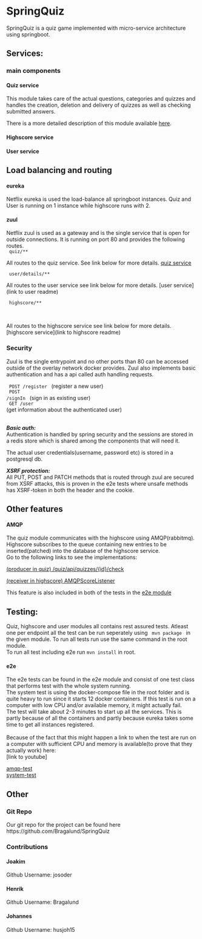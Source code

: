 # SpringQuiz # 
<p> <!-- description of the project --> 
SpringQuiz is a quiz game implemented with micro-service architecture using 
springboot.

</p>

## Services:  
### main components 
#### Quiz service 

<p>This module takes care of the actual questions, categories and quizzes and handles
the creation, deletion and delivery of quizzes as well as checking submitted answers.

There is a more detailed description of this module available 
[here](quiz/README.md).
</p>

#### Highscore service 
#### User service 

## Load balancing and routing ##
#### eureka 
<p>
Netflix eureka is used the load-balance all springboot instances. 
Quiz and User is running on 1 instance while highscore runs with 2.  
</p>

#### zuul 
<p>
Netflix zuul is used as a gateway and is the single service that is open for 
outside connections. It is running on port 80 and provides the following routes.
<br/>
<code> quiz/** </code> 
<br/>

All routes to the quiz service. See link below for more details. 
[quiz service](quiz/README.md)  


<code> user/details/** </code>
<br/>

All routes to the user service see link below for more details. 
[user service](link to user readme)

<code> highscore/** </code>

<br/>

All routes to the highscore service see link below for more details.
[highscore service](link to highscore readme)

</p>

### Security ###
<p>
Zuul is the single entrypoint and no other ports than 80 can be accessed outside of
the overlay network docker provides. Zuul also implements basic authentication and has 
a api called auth handling requests. <br/>

<code> POST /register </code> (register a new user) <br/>
<code> POST /signIn </code> (sign in as existing user) <br/>
<code> GET /user </code> (get information about the authenticated user) <br/>
<br/>

<i><b> Basic auth: </b></i> <br/>
Authentication is handled by spring security and the sessions 
are stored in a redis store which is shared among the components 
that will need it. 

The actual user credentials(username, password etc) is stored in a postgresql 
db.

<i><b> XSRF protection: </b></i> <br/>
All PUT, POST and PATCH methods that is routed through zuul are secured from XSRF 
attacks, this is proven in the e2e tests where unsafe methods has XSRF-token in both
the header and the cookie.

</p>

## Other features

#### AMQP ####
<p>
 The quiz module communicates with the highscore using AMQP(rabbitmq). Highscore subscribes to the
 queue containing new entries to be inserted(patched) into the database of the highscore service.
 
 <br/>
 Go to the following links to see the implementations: 
 <br/>
 
 [(producer in quiz) /quiz/api/quizzes/{id}/check](quiz/src/main/kotlin/no/group3/springQuiz/quiz/api/QuizController.kt) 
 
 [(receiver in highscore) AMQPScoreListener](highscore/src/main/kotlin/no/group3/springQuiz/highscore/AMQPScoreListener.kt)
 
 This feature is also included in both of the tests in the [e2e module](e2e/src/test/kotlin/no.group3.SpringQuiz.e2e)
 
 
</p>


## Testing: ##
<p>
Quiz, highscore and user modules all contains rest assured tests. Atleast one per endpoint
 all the test can be run seperately using <code> mvn package </code> in the given module.
 To run all tests run use the same command in the root module. 
 <br/>
 To run all test including e2e run <code>mvn install</code> in root.
</p>

#### e2e ####
<p>
The e2e tests can be found in the e2e module and consist of one test class that performs
test with the whole system running. 
<br/>
The system test is using the docker-compose file in the root folder and is quite heavy to run
since it starts 12 docker containers. If this test is run on a computer with low CPU and/or
 available memory, it might actually fail.
<br/>
The test will take about 2-3 minutes to start up all the services. This is partly because
of all the containers and partly because eureka takes some time to get all instances registered.
<br/> 
<br/>
Because of the fact that this might happen a link to when the test are run on a computer
with sufficient CPU and memory is available(to prove that they actually work) here:
<br/>
[link to youtube]


[amqp-test](e2e/src/test/kotlin/no.group3.SpringQuiz.e2e/HighscoreQuizAmqpIT.kt)
<br/> 
[system-test](e2e/src/test/kotlin/no.group3.SpringQuiz.e2e/SpringQuizIT.kt)

</p>

## Other ##

### Git Repo ###
<p>
Our git repo for the project can be found here https://github.com/Bragalund/SpringQuiz
</p>


### Contributions ###

#### Joakim ####
<p>
Github Username: josoder
</p>

#### Henrik ####
<p>
Github Username: Bragalund
</p>

#### Johannes ####
<p>
Github Username: husjoh15
</p>
